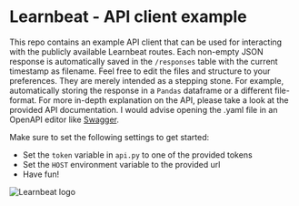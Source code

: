 # Learnbeat - API client example
This repo contains an example API client that can be used for interacting with the publicly available Learnbeat routes.
Each non-empty JSON response is automatically saved in the `/responses` table with the current timestamp as filename.
Feel free to edit the files and structure to your preferences. They are merely intended as a stepping stone.
For example, automatically storing the response in a `Pandas` dataframe or a different file-format. 
For more in-depth explanation on the API, please take a look at the provided API documentation. 
I would advise opening the .yaml file in an OpenAPI editor like [Swagger](https://editor.swagger.io).

Make sure to set the following settings to get started:
+ Set the `token` variable in `api.py` to one of the provided tokens
+ Set the `HOST` environment variable to the provided url
+ Have fun!

![Learnbeat logo](https://learnbeat.nl/wp-content/uploads/sites/12/2017/09/site-logo.png)
